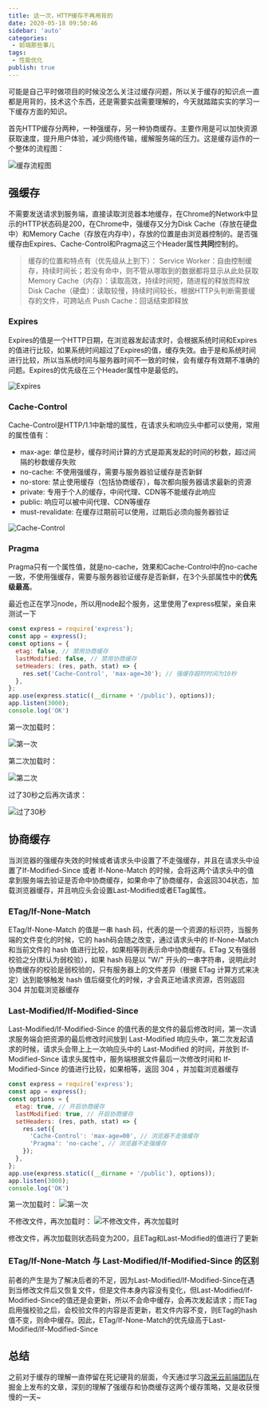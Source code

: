 ```yaml
--- 
title: 这一次，HTTP缓存不再用背的
date: 2020-05-18 09:50:46
sidebar: 'auto'
categories: 
 - 前端那些事儿
tags: 
 - 性能优化
publish: true
---
```


可能是自己平时做项目的时候没怎么关注过缓存问题，所以关于缓存的知识点一直都是用背的，技术这个东西，还是需要实战需要理解的，今天就踏踏实实的学习一下缓存方面的知识。

首先HTTP缓存分两种，一种强缓存，另一种协商缓存。主要作用是可以加快资源获取速度，提升用户体验，减少网络传输，缓解服务端的压力。这是缓存运作的一个整体的流程图：

![缓存流程图](https://tva1.sinaimg.cn/large/007S8ZIlgy1gewecsx24gj31au0q8jwg.jpg)

## 强缓存

不需要发送请求到服务端，直接读取浏览器本地缓存，在Chrome的Network中显示的HTTP状态码是200，在Chrome中，强缓存又分为Disk Cache（存放在硬盘中）和Memory Cache（存放在内存中），存放的位置是由浏览器控制的。是否强缓存由Expires、Cache-Control和Pragma这三个Header属性**共同**控制的。

> 缓存的位置和特点有（优先级从上到下）：
> Service Worker：自由控制缓存，持续时间长；若没有命中，则不管从哪取到的数据都将显示从此处获取
> Memory Cache（内存）：读取高效，持续时间短，随进程的释放而释放
> Disk Cache（硬盘）：读取较慢，持续时间较长，根据HTTP头判断需要缓存的文件，可跨站点
> Push Cache：回话结束即释放

### Expires

Expires的值是一个HTTP日期，在浏览器发起请求时，会根据系统时间和Expires的值进行比较，如果系统时间超过了Expires的值，缓存失效。由于是和系统时间进行比较，所以当系统时间与服务器时间不一致的时候，会有缓存有效期不准确的问题。Expires的优先级在三个Header属性中是最低的。

![Expires](https://tva1.sinaimg.cn/large/007S8ZIlgy1gewlhs5v6rj30m406gmxz.jpg)

### Cache-Control

Cache-Control是HTTP/1.1中新增的属性，在请求头和响应头中都可以使用，常用的属性值有：

- max-age: 单位是秒，缓存时间计算的方式是距离发起的时间的秒数，超过间隔的秒数缓存失败
- no-cache: 不使用强缓存，需要与服务器验证缓存是否新鲜
- no-store: 禁止使用缓存（包括协商缓存），每次都向服务器请求最新的资源
- private: 专用于个人的缓存，中间代理、CDN等不能缓存此响应
- public: 响应可以被中间代理、CDN等缓存
- must-revalidate: 在缓存过期前可以使用，过期后必须向服务器验证

![Cache-Control](https://tva1.sinaimg.cn/large/007S8ZIlgy1gewkr5ccx7j30vu0amdi3.jpg)

### Pragma

Pragma只有一个属性值，就是no-cache，效果和Cache-Control中的no-cache一致，不使用强缓存，需要与服务器验证缓存是否新鲜，在3个头部属性中的**优先级最高**。

最近也正在学习node，所以用node起个服务，这里使用了express框架，亲自来测试一下

```js
const express = require('express');
const app = express();
const options = {
  etag: false, // 禁用协商缓存
  lastModified: false, // 禁用协商缓存
  setHeaders: (res, path, stat) => {
    res.set('Cache-Control', 'max-age=30'); // 强缓存超时时间为10秒
  },
};
app.use(express.static((__dirname + '/public'), options));
app.listen(3000);
console.log('OK')
```

第一次加载时：

![第一次](https://tva1.sinaimg.cn/large/007S8ZIlgy1gewrkdwscjj30mu0hqjxs.jpg)

第二次加载时：

![第二次](https://tva1.sinaimg.cn/large/007S8ZIlgy1gewrms00v7j30mo0hpjwq.jpg)

过了30秒之后再次请求：

![过了30秒](https://tva1.sinaimg.cn/large/007S8ZIlgy1gewrp5t4e5j30sg0nmtd6.jpg)

## 协商缓存

当浏览器的强缓存失效的时候或者请求头中设置了不走强缓存，并且在请求头中设置了If-Modified-Since 或者 If-None-Match 的时候，会将这两个请求头中的值拿到服务端去验证是否命中协商缓存，如果命中了协商缓存，会返回304状态，加载浏览器缓存，并且响应头会设置Last-Modified或者ETag属性。

### ETag/If-None-Match

ETag/If-None-Match 的值是一串 hash 码，代表的是一个资源的标识符，当服务端的文件变化的时候，它的 hash码会随之改变，通过请求头中的 If-None-Match 和当前文件的 hash 值进行比较，如果相等则表示命中协商缓存。ETag 又有强弱校验之分(默认为弱校验），如果 hash 码是以 "W/" 开头的一串字符串，说明此时协商缓存的校验是弱校验的，只有服务器上的文件差异（根据 ETag 计算方式来决定）达到能够触发 hash 值后缀变化的时候，才会真正地请求资源，否则返回 304 并加载浏览器缓存

### Last-Modified/If-Modified-Since

Last-Modified/If-Modified-Since 的值代表的是文件的最后修改时间，第一次请求服务端会把资源的最后修改时间放到 Last-Modified 响应头中，第二次发起请求的时候，请求头会带上上一次响应头中的 Last-Modified 的时间，并放到 If-Modified-Since 请求头属性中，服务端根据文件最后一次修改时间和 If-Modified-Since 的值进行比较，如果相等，返回 304 ，并加载浏览器缓存

```js
const express = require('express');
const app = express();
const options = {
  etag: true, // 开启协商缓存
  lastModified: true, // 开启协商缓存
  setHeaders: (res, path, stat) => {
    res.set({
      'Cache-Control': 'max-age=00', // 浏览器不走强缓存
      'Pragma': 'no-cache', // 浏览器不走强缓存
    });
  },
};
app.use(express.static((__dirname + '/public'), options));
app.listen(3000);
console.log('OK')
```

第一次加载时：
![第一次](https://tva1.sinaimg.cn/large/007S8ZIlgy1gewruo3g8mj30yc0jy0wh.jpg)

不修改文件，再次加载时：
![不修改文件，再次加载时](https://tva1.sinaimg.cn/large/007S8ZIlgy1gewteifi8xj30wy0twjyo.jpg)

修改文件，再次加载则状态码变为200，且ETag和Last-Modified的值进行了更新

### ETag/If-None-Match 与 Last-Modified/If-Modified-Since 的区别

前者的产生是为了解决后者的不足，因为Last-Modified/If-Modified-Since在遇到当修改文件后又恢复文件，但是文件本身内容没有变化，但Last-Modified/If-Modified-Since的值还是会更新，所以不会命中缓存，会再次发起请求；而ETag启用强校验之后，会校验文件的内容是否更新，若文件内容不变，则ETag的hash值不变，则命中缓存。因此，ETag/If-None-Match的优先级高于Last-Modified/If-Modified-Since

## 总结

之前对于缓存的理解一直停留在死记硬背的层面，今天通过学习[政采云前端团队](https://juejin.im/post/5eb7f811f265da7bbc7cc5bd)在掘金上发布的文章，深刻的理解了强缓存和协商缓存这两个缓存策略，又是收获慢慢的一天~

